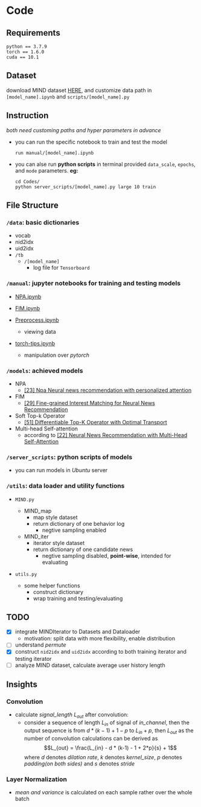 # Code
## Requirements
```shell
python == 3.7.9
torch == 1.6.0
cuda == 10.1
```

## Dataset
download MIND dataset [HERE](https://msnews.github.io/), and customize data path in `[model_name].ipynb` and `scripts/[model_name].py`

## Instruction
*both need customing paths and hyper parameters in advance*
- you can run the specific notebook to train and test the model
  ```shell
  run manual/[model_name].ipynb
  ```

- you can alse run **python scripts** in terminal provided `data_scale`, `epochs`, and `mode` parameters. **eg:**
  ```shell
  cd Codes/
  python server_scripts/[model_name].py large 10 train
  ```

## File Structure
### `/data`: basic dictionaries
  - vocab
  - nid2idx
  - uid2idx
  - `/tb`
    - `/[model_name]`
      - log file for `Tensorboard`

### `/manual`: jupyter notebooks for training and testing models
  - [NPA.ipynb](manual/NPA.ipynb)
  - [FIM.ipynb](manual/FIM.ipynb)

  - [Preprocess.ipynb](manual/Preprocess.ipynb)
    - viewing data
  - [torch-tips.ipynb](manual/torch-tips.ipynb)
    - manipulation over *pytorch*

### `/models`: achieved models
  - NPA
    - [[23] Npa Neural news recommendation with personalized attention](https://dl.acm.org/doi/abs/10.1145/3292500.3330665)
  - FIM
    - [[29] Fine-grained Interest Matching for Neural News Recommendation](https://www.aclweb.org/anthology/2020.acl-main.77.pdf)
  - Soft Top-k Operator 
    - [[51] Differentiable Top-K Operator with Optimal Transport](https://arxiv.org/pdf/2002.06504.pdf)
  - Multi-head Self-attention
    - according to [[22] Neural News Recommendation with Multi-Head Self-Attention](https://www.aclweb.org/anthology/D19-1671.pdf)

### `/server_scripts`: python scripts of models
  - you can run models in *Ubuntu* server

### `/utils`: data loader and utility functions
- `MIND.py`
  - MIND_map
    - map style dataset
    - return dictionary of one behavior log
      - negtive sampling enabled
  - MIND_iter
    - iterator style dataset
    - return dictionary of one candidate news
      - negtive sampling disabled, **point-wise**, intended for evaluating

- `utils.py`
  - some helper functions
    - construct dictionary
    - wrap training and testing/evaluating

## TODO
- [x] integrate MINDIterator to Datasets and Dataloader
  - motivation: split data with more flexibility, enable distribution
- [ ] understand *permute*
- [x] construct `nid2idx` and `uid2idx` according to both training iterator and testing iterator
- [ ] analyze MIND dataset, calculate average user history length

## Insights
### Convolution
- calculate *signal_length* $L_{out}$ after convolution:
  - consider a sequence of length $L_{in}$ of signal of *in_channel*, then the output sequence is from $d * (k-1) + 1 - p$ to $L_{in} + p$, then $L_{out}$ as the number of convolution calculations can be derived as $$L_{out} = \frac{L_{in} - d * (k-1) - 1 + 2*p}{s} + 1$$where $d$ denotes *dilation rate*, $k$ denotes *kernel_size*, $p$ denotes *padding(on both sides)* and $s$ denotes *stride*

### Layer Normalization
- *mean and variance* is calculated on each sample rather over the whole batch
